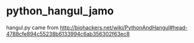 # python_hangul_jamo

hangul.py came from http://biohackers.net/wiki/PythonAndHangul#head-4788cfe894c55238b6133994c6ab356302f63ec8
